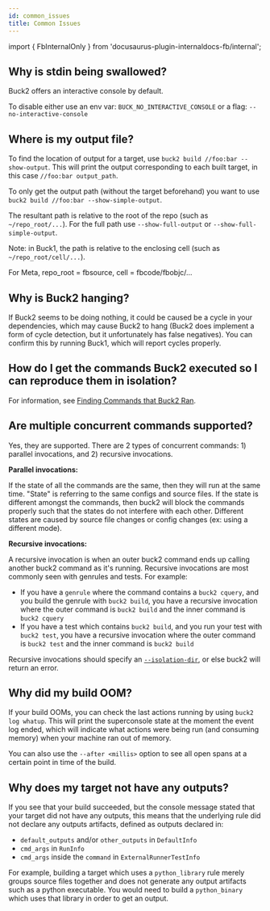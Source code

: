```yaml
---
id: common_issues
title: Common Issues
---
```


import { FbInternalOnly } from 'docusaurus-plugin-internaldocs-fb/internal';

## Why is stdin being swallowed?

Buck2 offers an interactive console by default.

To disable either use an env var: `BUCK_NO_INTERACTIVE_CONSOLE` or a flag:
`--no-interactive-console`

## Where is my output file?

To find the location of output for a target, use
`buck2 build //foo:bar --show-output`. This will print the output corresponding
to each built target, in this case `//foo:bar output_path`.

To only get the output path (without the target beforehand) you want to use
`buck2 build //foo:bar --show-simple-output`.

The resultant path is relative to the root of the repo (such as
`~/repo_root/...`). For the full path use `--show-full-output` or
`--show-full-simple-output`.

Note: in Buck1, the path is relative to the enclosing cell (such as
`~/repo_root/cell/...`).

<FbInternalOnly>
For Meta, repo_root = fbsource, cell = fbcode/fbobjc/...
</FbInternalOnly>

## Why is Buck2 hanging?

If Buck2 seems to be doing nothing, it could be caused be a cycle in your
dependencies, which may cause Buck2 to hang (Buck2 does implement a form of
cycle detection, but it unfortunately has false negatives). You can confirm this
by running Buck1, which will report cycles properly.

## How do I get the commands Buck2 executed so I can reproduce them in isolation?

For information, see
[Finding Commands that Buck2 Ran](../../developers/what-ran.md).

## Are multiple concurrent commands supported?

Yes, they are supported. There are 2 types of concurrent commands: 1) parallel
invocations, and 2) recursive invocations.

**Parallel invocations:**

If the state of all the commands are the same, then they will run at the same
time. "State" is referring to the same configs and source files. If the state is
different amongst the commands, then buck2 will block the commands properly such
that the states do not interfere with each other. Different states are caused by
source file changes or config changes (ex: using a different mode).

**Recursive invocations:**

A recursive invocation is when an outer buck2 command ends up calling another
buck2 command as it's running. Recursive invocations are most commonly seen with
genrules and tests. For example:

- If you have a `genrule` where the command contains a `buck2 cquery`, and you
  build the genrule with `buck2 build`, you have a recursive invocation where
  the outer command is `buck2 build` and the inner command is `buck2 cquery`
- If you have a test which contains `buck2 build`, and you run your test with
  `buck2 test`, you have a recursive invocation where the outer command is
  `buck2 test` and the inner command is `buck2 build`

Recursive invocations should specify an
[`--isolation-dir`](../../concepts/isolation_dir.md), or else buck2 will return
an error.

## Why did my build OOM?

If your build OOMs, you can check the last actions running by using
`buck2 log whatup`. This will print the superconsole state at the moment the
event log ended, which will indicate what actions were being run (and consuming
memory) when your machine ran out of memory.

You can also use the `--after <millis>` option to see all open spans at a
certain point in time of the build.

## Why does my target not have any outputs?

If you see that your build succeeded, but the console message stated that your
target did not have any outputs, this means that the underlying rule did not
declare any outputs artifacts, defined as outputs declared in:

- `default_outputs` and/or `other_outputs` in `DefaultInfo`
- `cmd_args` in `RunInfo`
- `cmd_args` inside the `command` in `ExternalRunnerTestInfo`

For example, building a target which uses a `python_library` rule merely groups
source files together and does not generate any output artifacts such as a
python executable. You would need to build a `python_binary` which uses that
library in order to get an output.

